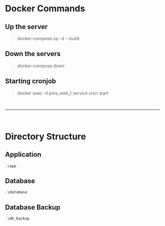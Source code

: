 # **Docker Commands**

## Up the server
>docker-compose up -d --build
## Down the servers
>docker-compose down
## Starting cronjob
>docker exec -it pms_web_1 service cron start

<br /><hr /><br />

# **Directory Structure**
## Application
    .\app
## Database
    .\database
## Database Backup
    .\db_backup
